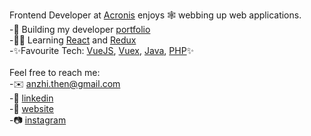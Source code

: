 
Frontend Developer at [Acronis][acronis] enjoys 🕸️ webbing up web applications. <br>
-🔧 Building my developer [portfolio][website] <br>
-👨‍💻 Learning [React][react] and [Redux][redux] <br>
-✨Favourite Tech: [VueJS][vuejs], [Vuex][vuex], [Java][java], [PHP][php]✨ <br>
<br>
Feel free to reach me: <br>
-✉️ anzhi.then@gmail.com <br>
-💼 [linkedin][linkedin] <br>
-🏡 [website][website] <br>
-📷 [instagram][instagram] <br>

[acronis]: https://acronis.com
[react]: http://reactjs.org
[redux]: https://redux.js.org/
[website]: https://anzhi.then.com
[instagram]: https://instagram.com/eddietaz
[linkedin]: https://www.linkedin.com/in/then-an-zhi/
[vuejs]: https://vuejs.org/
[vuex]: https://vuex.vuejs.org/
[java]: https://www.java.com/
[php]: https://www.php.net/
